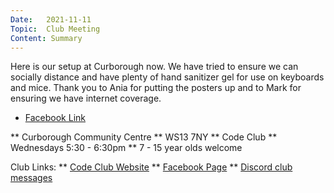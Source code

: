 ```yaml
---
Date:   2021-11-11
Topic:  Club Meeting
Content: Summary
---
```

Here is our setup at Curborough now. We have tried to ensure we can socially distance and have plenty of hand sanitizer gel for use on keyboards and mice. Thank you to Ania for putting the posters up and to Mark for ensuring we have internet coverage.

* [Facebook Link](https://www.facebook.com/1481985248595237/posts/4276650695795331/)


** Curborough Community Centre
** WS13 7NY
** Code Club
** Wednesdays 5:30 - 6:30pm
** 7 - 15 year olds welcome

Club Links:
** [Code Club Website](https://lichfield-code-club.github.io/)
** [Facebook Page](https://www.facebook.com/LichfieldCoders)
** [Discord club messages](https://discord.gg/szz6xGK)

